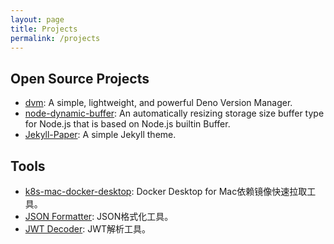 ```yaml
---
layout: page
title: Projects
permalink: /projects
---
```


## Open Source Projects

- [dvm](https://github.com/ghosind/dvm): A simple, lightweight, and powerful Deno Version Manager.
- [node-dynamic-buffer](https://github.com/ghosind/node-dynamic-buffer): An automatically resizing storage size buffer type for Node.js that is based on Node.js builtin Buffer.
- [Jekyll-Paper](https://github.com/ghosind/Jekyll-Paper-Github): A simple Jekyll theme.

## Tools

- [k8s-mac-docker-desktop](https://github.com/ghosind/k8s-mac-docker-desktop): Docker Desktop for Mac依赖镜像快速拉取工具。
- [JSON Formatter](/tools/json-formatter): JSON格式化工具。
- [JWT Decoder](/tools/jwt-decoder): JWT解析工具。
